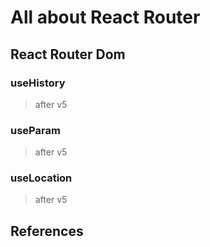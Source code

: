 # All about React Router

## React Router Dom

### useHistory

> after v5

### useParam

> after v5

### useLocation

> after v5

## References
